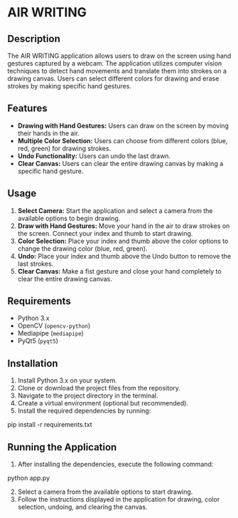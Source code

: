 # AIR WRITING

## Description
The AIR WRITING application allows users to draw on the screen using hand gestures captured by a webcam. The application utilizes computer vision techniques to detect hand movements and translate them into strokes on a drawing canvas. Users can select different colors for drawing and erase strokes by making specific hand gestures.

## Features
- **Drawing with Hand Gestures:** Users can draw on the screen by moving their hands in the air.
- **Multiple Color Selection:** Users can choose from different colors (blue, red, green) for drawing strokes.
- **Undo Functionality:** Users can undo the last drawn.
- **Clear Canvas:** Users can clear the entire drawing canvas by making a specific hand gesture.

## Usage
1. **Select Camera:** Start the application and select a camera from the available options to begin drawing.
2. **Draw with Hand Gestures:** Move your hand in the air to draw strokes on the screen. Connect your index and thumb to start drawing.
3. **Color Selection:** Place your index and thumb above the color options to change the drawing color (blue, red, green).
4. **Undo:** Place your index and thumb above the Undo button to remove the last strokes.
5. **Clear Canvas:** Make a fist gesture and close your hand completely to clear the entire drawing canvas.

## Requirements
- Python 3.x
- OpenCV (`opencv-python`)
- Mediapipe (`mediapipe`)
- PyQt5 (`pyqt5`)

## Installation
1. Install Python 3.x on your system.
2. Clone or download the project files from the repository.
3. Navigate to the project directory in the terminal.
4. Create a virtual environment (optional but recommended).
5. Install the required dependencies by running:

pip install -r requirements.txt


## Running the Application
1. After installing the dependencies, execute the following command:

python app.py

2. Select a camera from the available options to start drawing.
3. Follow the instructions displayed in the application for drawing, color selection, undoing, and clearing the canvas.







